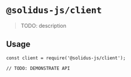 # `@solidus-js/client`

> TODO: description

## Usage

```
const client = require('@solidus-js/client');

// TODO: DEMONSTRATE API
```
